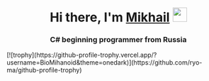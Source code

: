 <h1 align="center">Hi there, I'm <a href="https://t.me/bioMihanoid" target="_blank">Mikhail</a>
<img src="https://github.com/blackcater/blackcater/raw/main/images/Hi.gif" height="32"/></h1>
<h3 align="center">C# beginning programmer from Russia</h3>
[![trophy](https://github-profile-trophy.vercel.app/?username=BioMihanoid&theme=onedark)](https://github.com/ryo-ma/github-profile-trophy)
